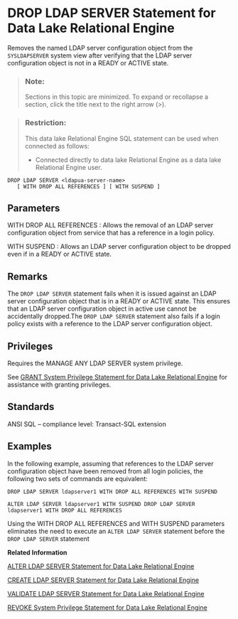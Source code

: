 <!-- loioa426759484f2101583e1ad63a3dfc2e0 -->

# DROP LDAP SERVER Statement for Data Lake Relational Engine

Removes the named LDAP server configuration object from the `SYSLDAPSERVER` system view after verifying that the LDAP server configuration object is not in a READY or ACTIVE state.



> ### Note:  
> Sections in this topic are minimized. To expand or recollapse a section, click the title next to the right arrow \(*\>*\).



> ### Restriction:  
> This data lake Relational Engine SQL statement can be used when connected as follows:
> 
> -   Connected directly to data lake Relational Engine as a data lake Relational Engine user.



```
DROP LDAP SERVER <ldapua-server-name>
   [ WITH DROP ALL REFERENCES ] [ WITH SUSPEND ]
```



<a name="loioa426759484f2101583e1ad63a3dfc2e0__IQ_Parameters"/>

## Parameters

 WITH DROP ALL REFERENCES
 :   Allows the removal of an LDAP server configuration object from service that has a reference in a login policy.

  WITH SUSPEND
 :   Allows an LDAP server configuration object to be dropped even if in a READY or ACTIVE state.

 

<a name="loioa426759484f2101583e1ad63a3dfc2e0__IQ_Usage"/>

## Remarks

The `DROP LDAP SERVER` statement fails when it is issued against an LDAP server configuration object that is in a READY or ACTIVE state. This ensures that an LDAP server configuration object in active use cannot be accidentally dropped.The `DROP LDAP SERVER` statement also fails if a login policy exists with a reference to the LDAP server configuration object.



<a name="loioa426759484f2101583e1ad63a3dfc2e0__IQ_Permissions"/>

## Privileges

Requires the MANAGE ANY LDAP SERVER system privilege.

See [GRANT System Privilege Statement for Data Lake Relational Engine](grant-system-privilege-statement-for-data-lake-relational-engine-a3dfcb0.md) for assistance with granting privileges.



<a name="loioa426759484f2101583e1ad63a3dfc2e0__IQ_Standards"/>

## Standards

ANSI SQL – compliance level: Transact-SQL extension



<a name="loioa426759484f2101583e1ad63a3dfc2e0__IQ_Examples"/>

## Examples

In the following example, assuming that references to the LDAP server configuration object have been removed from all login policies, the following two sets of commands are equivalent:

```
DROP LDAP SERVER ldapserver1 WITH DROP ALL REFERENCES WITH SUSPEND
```

```
ALTER LDAP SERVER ldapserver1 WITH SUSPEND DROP LDAP SERVER ldapserver1 WITH DROP ALL REFERENCES
```

Using the WITH DROP ALL REFERENCES and WITH SUSPEND parameters eliminates the need to execute an `ALTER LDAP SERVER` statement before the `DROP LDAP SERVER` statement

**Related Information**  


[ALTER LDAP SERVER Statement for Data Lake Relational Engine](alter-ldap-server-statement-for-data-lake-relational-engine-a425eb5.md "Any changes to an LDAP server configuration object are applied on subsequent connections. Any connection already started when the change is applied does not immediately reflect the change.")

[CREATE LDAP SERVER Statement for Data Lake Relational Engine](create-ldap-server-statement-for-data-lake-relational-engine-a424e90.md "Creates a new LDAP server configuration object for LDAP user authentication. Parameters defined during the creation of an LDAP server configuration object are stored in the ISYSLDAPSERVER (system view SYSLDAPSERVER) system table.")

[VALIDATE LDAP SERVER Statement for Data Lake Relational Engine](validate-ldap-server-statement-for-data-lake-relational-engine-a426f91.md "Validates changes to the settings of existing LDAP server configuration objects before applying them.")

[REVOKE System Privilege Statement for Data Lake Relational Engine](revoke-system-privilege-statement-for-data-lake-relational-engine-a3eadda.md "Removes specific system privileges from specific users and the right to administer the privilege.")

